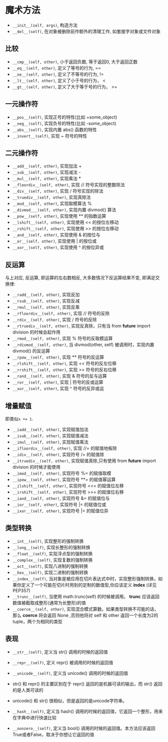 # 魔术方法

* `__init__(self, args)`, 构造方法
* `__del__(self)`, 在对象被删除前作额外的清理工作, 如套接字对象或文件对象

## 比较

* `__cmp__(self, other)`, 小于返回负数, 等于返回0, 大于返回正数
* `__eq__(self, other)`, 定义了等号的行为, ==
* `__ne__(self, other)`, 定义了不等号的行为, !=
* `__lt__(self, other)`, 定义了小于号的行为， <
* `__gt__(self, other)`, 定义了大于等于号的行为， >=

## 一元操作符

* `__pos__(self)`, 实现正号的特性(比如 +some_object)
* `__neg__(self)`, 实现负号的特性(比如 -some_object)
* `__abs__(self)`, 实现内置 abs() 函数的特性
* `__invert__(self)`, 实现 ~ 符号的特性

## 二元操作符

* `__add__(self, other)`, 实现加法 +
* `__sub__(self, other)`, 实现减法 -
* `__mul__(self, other)`, 实现乘法 *
* `__floordiv__(self, other)`, 实现 // 符号实现的整数除法
* `__div__(self, other)`, 实现 / 符号实现的除法
* `__truediv__(self, other)`, 实现真除法
* `__mod__(self, other)`, 实现取模算法 %
* `__divmod___(self, other)`, 实现内置 divmod() 算法
* `__pow__(self, other)`, 实现使用 ** 的指数运算
* `__lshift__(self, other)`, 实现使用 << 的按位左移动
* `__rshift__(self, other)`, 实现使用 >> 的按位左移动
* `__and__(self, other)`, 实现使用 & 的按位与
* `__or__(self, other)`, 实现使用 | 的按位或
* `__xor__(self, other)`, 实现使用 ^ 的按位异或

## 反运算

与上对应, 反运算, 即运算的左右数相反, 大多数情况下反运算结果不变, 即满足交换律:

* `__radd__(self, other)`, 实现反加
* `__rsub__(self, other)`, 实现反减
* `__rmul__(self, other)`, 实现反乘
* `__rfloordiv__(self, other)`, 实现 // 符号的反除
* `__rdiv__(self, other)`, 实现 / 符号的反除
* `__rtruediv__(self, other)`, 实现反真除，只有当 from __future__ import division 的时候会起作用
* `__rmod__(self, other)`, 实现 % 符号的反取模运算
* `__rdivmod__(self, other)`, 当 divmod(other, self) 被调用时，实现内置 divmod() 的反运算
* `__rpow__(self, other)`, 实现 ** 符号的反运算
* `__rlshift__(self, other)`, 实现 << 符号的反左位移
* `__rrshift__(self, other)`, 实现 >> 符号的反右位移
* `__rand__(self, other)`, 实现 & 符号的反与运算
* `__ror__(self, other)`, 实现 | 符号的反或运算
* `__xor__(self, other)`, 实现 ^ 符号的反异或运

## 增量赋值

即类似`x += 1`.

* `__iadd__(self, other)`, 实现赋值加法
* `__isub__(self, other)`, 实现赋值减法
* `__imul__(self, other)`, 实现赋值乘法
* `__ifloordiv__(self, other)`, 实现 //= 的赋值地板除
* `__idiv__(self, other)`, 实现符号 /= 的赋值除
* `__itruediv__(self, other)`, 实现赋值真除,只有使用 from __future__ import division 的时候才能使用
* `__imod__(self, other)`, 实现符号 %= 的赋值取模
* `__ipow__(self, other)`, 实现符号 **= 的赋值幂运算
* `__ilshift__(self, other)`, 实现符号 <<= 的赋值位左移
* `__irshift__(self, other)`, 实现符号 >>= 的赋值位右移
* `__iand__(self, other)`, 实现符号 &= 的赋值位与
* `__ior__(self, other)`, 实现符号 |= 的赋值位或
* `__ixor__(self, other)`, 实现符号 |= 的赋值位异

## 类型转换

* `__int__(self)`, 实现整形的强制转换
* `__long__(self)`, 实现长整形的强制转换
* `__float__(self)`, 实现浮点型的强制转换
* `__complex__(self)`, 实现复数的强制转换
* `__oct__(self)`, 实现八进制的强制转换
* `__hex__(self)`, 实现二进制的强制转换
* `__index__(self)`, 当对象是被应用在切片表达式中时，实现整形强制转换，如果你定义了一个可能在切片时用到的定制的数值型,你应该定义 __index__ (详见PEP357)
* `__trunc__(self)`, 当使用 math.trunc(self) 的时候被调用。 __trunc__ 应该返回数值被截取成整形(通常为长整形)的值
* `__coerce__(self, other)`, 实现混合模式算数。如果类型转换不可能的话，那么 __coerce__ 将会返回 None ,否则他将对 self 和 other 返回一个长度为2的tuple，两个为相同的类型

## 表现

* `__str__(self)`, 定义当 str() 调用的时候的返回值
* `__repr__(self)`, 定义 repr() 被调用的时候的返回值
* `__unicode__(self)`, 定义当 unicode() 调用的时候的返回值

* str() 和 repr() 的主要区别在于 repr() 返回的是机器可读的输出，而 str() 返回的是人类可读的
* unicode() 和 str() 很相似，但是返回的是unicode字符串。

* `__hash__(self)`, 定义当 hash() 调用的时候的返回值，它返回一个整形，用来在字典中进行快速比较
* `__nonzero__(self)`, 定义当 bool() 调用的时候的返回值。本方法应该返回True或者False，取决于你想让它返回的值